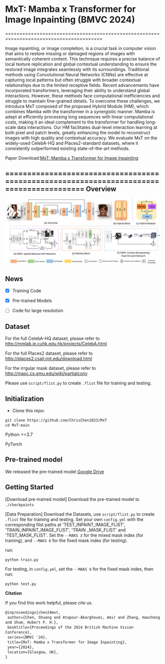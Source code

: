 # MxT: Mamba x Transformer for Image Inpainting (BMVC 2024)
========================================================================================

Image inpainting, or image completion, is a crucial task in computer vision that aims to restore missing or damaged regions of images with semantically coherent content. This technique requires a precise balance of local texture replication and global contextual understanding to ensure the restored image integrates seamlessly with its surroundings. Traditional methods using Convolutional Neural Networks (CNNs) are effective at capturing local patterns but often struggle with broader contextual relationships due to the limited receptive fields. Recent advancements have incorporated transformers, leveraging their ability to understand global interactions. However, these methods face computational inefficiencies and struggle to maintain fine-grained details. To overcome these challenges, we introduce MxT composed of the proposed Hybrid Module (HM), which combines Mamba with the transformer in a synergistic manner. Mamba is adept at efficiently processing long sequences with linear computational costs, making it an ideal complement to the transformer for handling long-scale data interactions. Our HM facilitates dual-level interaction learning at both pixel and patch levels, greatly enhancing the model to reconstruct images with high quality and contextual accuracy. We evaluate MxT on the widely-used CelebA-HQ and Places2-standard datasets, where it consistently outperformed existing state-of-the-art methods.


Paper Download:[MxT: Mamba x Transformer for Image Inpainting](https://arxiv.org/html/2407.16126v1)

========================================================================================
**Overview**
--------------------
![image](./Figures/overview_mxt.png)

## News
- [x] Training Code
- [x] Pre-trained Models
- [ ] Code for large resolution


**Dataset**
--------------------
For the full CelebA-HQ dataset, please refer to http://mmlab.ie.cuhk.edu.hk/projects/CelebA.html

For the full Places2 dataset, please refer to http://places2.csail.mit.edu/download.html

For the irrgular mask dataset, please refer to http://masc.cs.gmu.edu/wiki/partialconv

Please use `script/flist.py` to create `.flist` file for training and testing.



**Initialization**
--------------------
* Clone this repo:
```
git clone https://github.com/ChrisChen1023/MxT
cd MxT-main
```
Python >=3.7

PyTorch

**Pre-trained model**
--------------------
We released the pre-trained model 
[Google Drive](https://drive.google.com/drive/folders/1s_EqqBkJRy9VE_1OUD9rLhqua2LwtBXQ?usp=drive_link)


**Getting Started**
----------------------
[Download pre-trained model]
Download the pre-trained model to `./checkpoints`

[Data Preparation]
Download the Datasets, use `script/flist.py` to create `.flist` file for training and testing.
Set your own `config.yml` with the corresponding filst paths at 'TEST_INPAINT_IMAGE_FLIST', 'TRAIN_INPAINT_IMAGE_FLIST', 'TRAIN  _MASK_FLIST' and 'TEST_MASK_FLIST'. Set the `--MAKS 3` for the mixed mask index (for training), and  `--MAKS 6` for the fixed mask index (for testing).

run:
```
python train.py
```
For testing, in `config.yml`, set the `--MAKS 6` for the fixed mask index, then run:
```
python test.py
```



**Citation**

If you find this work helpful, please cite us.
```
@inproceedings{chen24mxt,
 author={Chen, Shuang and Atapour-Abarghouei, Amir and Zhang, Haozheng and Shum, Hubert P. H.},
 booktitle={Proceedings of the 2024 British Machine Vision Conference},
 series={BMVC '24},
 title={MxT: Mamba x Transformer for Image Inpainting},
 year={2024},
 location={Glasgow, UK},
}
